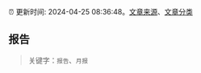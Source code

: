 :alarm_clock: 更新时间: 2024-04-25 08:36:48。[文章来源](/README.md)、[文章分类](/TAGS.md)

## 报告


> 关键字：`报告`、`月报`



